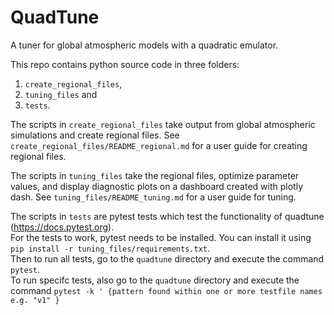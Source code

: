 # QuadTune
A tuner for global atmospheric models with a quadratic emulator.

This repo contains python source code in three folders: 
1) `create_regional_files`,
2) `tuning_files` and
3) `tests`.

The scripts in `create_regional_files` take output from 
global atmospheric simulations and create regional files.
See `create_regional_files/README_regional.md` for a
user guide for creating regional files.

The scripts in `tuning_files` take the regional files,
optimize parameter values, and display diagnostic plots
on a dashboard created with plotly dash.
See `tuning_files/README_tuning.md` for a user guide for tuning.

The scripts in `tests` are pytest tests which test the functionality of quadtune (https://docs.pytest.org).  
For the tests to work, pytest needs to be installed. You can install it using `pip install -r tuning_files/requirements.txt`.  
Then to run all tests, go to the `quadtune` directory and execute the command `pytest`.  
To run specifc tests, also go to the `quadtune` directory and execute the command `pytest -k ' {pattern found within one or more testfile names e.g. "v1" } `